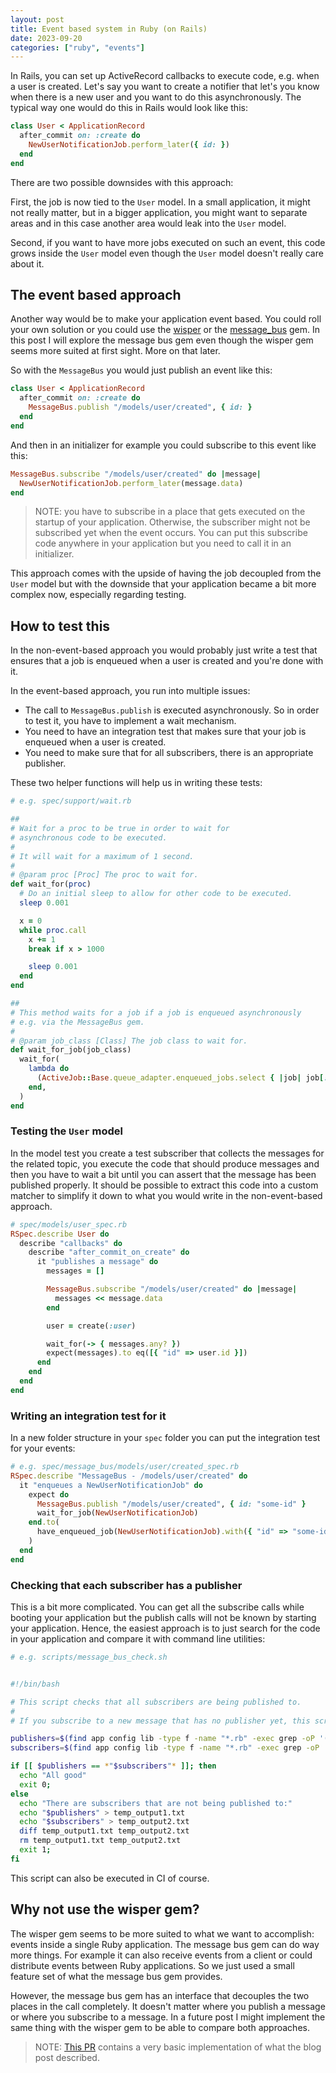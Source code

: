 ```yaml
---
layout: post
title: Event based system in Ruby (on Rails)
date: 2023-09-20
categories: ["ruby", "events"]
---
```


In Rails, you can set up ActiveRecord callbacks to execute code, e.g. when a user is created. Let's say you want to create a notifier that let's you know when there is a new user and you want to do this asynchronously. The typical way one would do this in Rails would look like this:

```ruby
class User < ApplicationRecord
  after_commit on: :create do
    NewUserNotificationJob.perform_later({ id: })
  end
end
```

There are two possible downsides with this approach:

First, the job is now tied to the `User` model. In a small application, it might not really matter, but in a bigger application, you might want to separate areas and in this case another area would leak into the `User` model.

Second, if you want to have more jobs executed on such an event, this code grows inside the `User` model even though the `User` model doesn't really care about it.

## The event based approach

Another way would be to make your application event based. You could roll your own solution or you could use the [wisper](https://github.com/krisleech/wisper) or the [message_bus](https://github.com/discourse/message_bus) gem. In this post I will explore the message bus gem even though the wisper gem seems more suited at first sight. More on that later.

So with the `MessageBus` you would just publish an event like this:

```ruby
class User < ApplicationRecord
  after_commit on: :create do
    MessageBus.publish "/models/user/created", { id: }
  end
end
```

And then in an initializer for example you could subscribe to this event like this:

```ruby
MessageBus.subscribe "/models/user/created" do |message|
  NewUserNotificationJob.perform_later(message.data)
end
```

> NOTE: you have to subscribe in a place that gets executed on the startup of your application. Otherwise, the subscriber might not be subscribed yet when the event occurs. You can put this subscribe code anywhere in your application but you need to call it in an initializer.

This approach comes with the upside of having the job decoupled from the `User` model but with the downside that your application became a bit more complex now, especially regarding testing.

## How to test this

In the non-event-based approach you would probably just write a test that ensures that a job is enqueued when a user is created and you're done with it.

In the event-based approach, you run into multiple issues:

- The call to `MessageBus.publish` is executed asynchronously. So in order to test it, you have to implement a wait mechanism.
- You need to have an integration test that makes sure that your job is enqueued when a user is created.
- You need to make sure that for all subscribers, there is an appropriate publisher.

These two helper functions will help us in writing these tests:

```ruby
# e.g. spec/support/wait.rb

##
# Wait for a proc to be true in order to wait for
# asynchronous code to be executed.
#
# It will wait for a maximum of 1 second.
#
# @param proc [Proc] The proc to wait for.
def wait_for(proc)
  # Do an initial sleep to allow for other code to be executed.
  sleep 0.001

  x = 0
  while proc.call
    x += 1
    break if x > 1000

    sleep 0.001
  end
end

##
# This method waits for a job if a job is enqueued asynchronously
# e.g. via the MessageBus gem.
#
# @param job_class [Class] The job class to wait for.
def wait_for_job(job_class)
  wait_for(
    lambda do
      (ActiveJob::Base.queue_adapter.enqueued_jobs.select { |job| job[:job] == job_class }).empty?
    end,
  )
end

```

### Testing the `User` model

In the model test you create a test subscriber that collects the messages for the related topic, you execute the code that should produce messages and then you have to wait a bit until you can assert that the message has been published properly. It should be possible to extract this code into a custom matcher to simplify it down to what you would write in the non-event-based approach.

```ruby
# spec/models/user_spec.rb
RSpec.describe User do
  describe "callbacks" do
    describe "after_commit_on_create" do
      it "publishes a message" do
        messages = []

        MessageBus.subscribe "/models/user/created" do |message|
          messages << message.data
        end

        user = create(:user)

        wait_for(-> { messages.any? })
        expect(messages).to eq([{ "id" => user.id }])
      end
    end
  end
end
```

### Writing an integration test for it

In a new folder structure in your `spec` folder you can put the integration test for your events:

```ruby
# e.g. spec/message_bus/models/user/created_spec.rb
RSpec.describe "MessageBus - /models/user/created" do
  it "enqueues a NewUserNotificationJob" do
    expect do
      MessageBus.publish "/models/user/created", { id: "some-id" }
      wait_for_job(NewUserNotificationJob)
    end.to(
      have_enqueued_job(NewUserNotificationJob).with({ "id" => "some-id" }),
    )
  end
end
```

### Checking that each subscriber has a publisher

This is a bit more complicated. You can get all the subscribe calls while booting your application but the publish calls will not be known by starting your application. Hence, the easiest approach is to just search for the code in your application and compare it with command line utilities:

```bash
# e.g. scripts/message_bus_check.sh


#!/bin/bash

# This script checks that all subscribers are being published to.
#
# If you subscribe to a new message that has no publisher yet, this script will fail.

publishers=$(find app config lib -type f -name "*.rb" -exec grep -oP '(?<=MessageBus\.publish ")[^"]*|(?<=MessageBus\.publish\(")[^"]*' {} \;)
subscribers=$(find app config lib -type f -name "*.rb" -exec grep -oP '(?<=MessageBus\.subscribe ")[^"]*|(?<=MessageBus\.subscribe\(")[^"]*' {} \;)

if [[ $publishers == *"$subscribers"* ]]; then
  echo "All good"
  exit 0;
else
  echo "There are subscribers that are not being published to:"
  echo "$publishers" > temp_output1.txt
  echo "$subscribers" > temp_output2.txt
  diff temp_output1.txt temp_output2.txt
  rm temp_output1.txt temp_output2.txt
  exit 1;
fi
```

This script can also be executed in CI of course.

## Why not use the wisper gem?

The wisper gem seems to be more suited to what we want to accomplish: events inside a single Ruby application. The message bus gem can do way more things. For example it can also receive events from a client or could distribute events between Ruby applications. So we just used a small feature set of what the message bus gem provides.

However, the message bus gem has an interface that decouples the two places in the call completely. It doesn't matter where you publish a message or where you subscribe to a message. In a future post I might implement the same thing with the wisper gem to be able to compare both approaches.

> NOTE: [This PR](https://github.com/peterfication/peak-tracker-auth/pull/152) contains a very basic implementation of what the blog post described.
